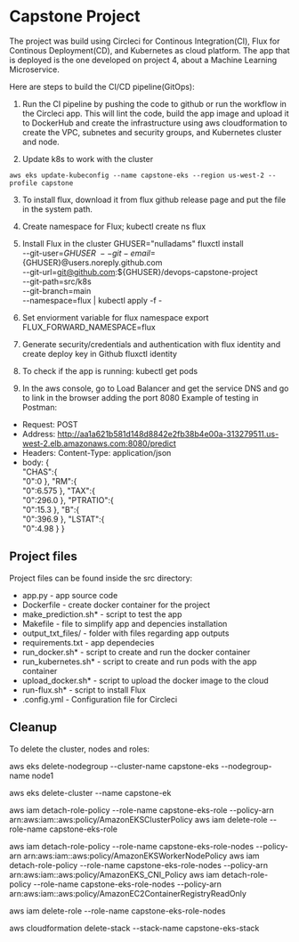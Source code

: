 # Capstone Project

The project was build using Circleci for Continous Integration(CI), Flux for Continous Deployment(CD), and Kubernetes as cloud platform. The app that is deployed is the one developed on project 4, about a Machine Learning Microservice.

Here are steps to build the CI/CD pipeline(GitOps):

1) Run the CI pipeline by pushing the code to github or run the workflow in the Circleci app. This will lint the code, build the app image and upload it to DockerHub and create the infrastructure using aws cloudformation to create the VPC, subnetes and security groups, and Kubernetes cluster and node.

2) Update k8s to work with the cluster
```
aws eks update-kubeconfig --name capstone-eks --region us-west-2 --profile capstone
```

3) To install flux, download it from flux github release page and put the file in the system path.

4) Create namespace for Flux;
kubectl create ns flux

5) Install Flux in the cluster
GHUSER="nulladams"
fluxctl install \
--git-user=${GHUSER} \
--git-email=${GHUSER}@users.noreply.github.com \
--git-url=git@github.com:${GHUSER}/devops-capstone-project \
--git-path=src/k8s \
--git-branch=main \
--namespace=flux | kubectl apply -f -

6) Set enviorment variable for flux namespace
export FLUX_FORWARD_NAMESPACE=flux

7) Generate security/credentials and authentication with flux identity and create deploy key in Github
fluxctl identity

8) To check if the app is running:
kubectl get pods

9) In the aws console, go to Load Balancer and get the service DNS and go to link in the browser adding the port 8080
Example of testing in Postman:
- Request: POST
- Address: http://aa1a621b581d148d8842e2fb38b4e00a-313279511.us-west-2.elb.amazonaws.com:8080/predict
- Headers: Content-Type: application/json
- body:
{  
   "CHAS":{  
      "0":0
   },
   "RM":{  
      "0":6.575
   },
   "TAX":{  
      "0":296.0
   },
   "PTRATIO":{  
      "0":15.3
   },
   "B":{  
      "0":396.9
   },
   "LSTAT":{  
      "0":4.98
   }
}

## Project files
Project files can be found inside the src directory:
- app.py - app source code
- Dockerfile - create docker container  for the project
- make_prediction.sh* - script to test the app
- Makefile - file to simplify app and depencies installation
- output_txt_files/ - folder with files regarding app outputs
- requirements.txt - app dependecies
- run_docker.sh* - script to create and run the docker container
- run_kubernetes.sh* - script to create and run pods with the app container
- upload_docker.sh* - script to upload the docker image to the cloud
- run-flux.sh* - script to install Flux
- .config.yml - Configuration file for Circleci

## Cleanup
To delete the cluster, nodes and roles:

aws eks delete-nodegroup --cluster-name capstone-eks --nodegroup-name node1

aws eks delete-cluster --name capstone-ek

aws iam detach-role-policy --role-name capstone-eks-role --policy-arn  arn:aws:iam::aws:policy/AmazonEKSClusterPolicy
aws iam delete-role --role-name capstone-eks-role

aws iam detach-role-policy --role-name capstone-eks-role-nodes --policy-arn  arn:aws:iam::aws:policy/AmazonEKSWorkerNodePolicy
aws iam detach-role-policy --role-name capstone-eks-role-nodes --policy-arn  arn:aws:iam::aws:policy/AmazonEKS_CNI_Policy
aws iam detach-role-policy --role-name capstone-eks-role-nodes --policy-arn  arn:aws:iam::aws:policy/AmazonEC2ContainerRegistryReadOnly

aws iam delete-role --role-name capstone-eks-role-nodes

aws cloudformation delete-stack --stack-name capstone-eks-stack


